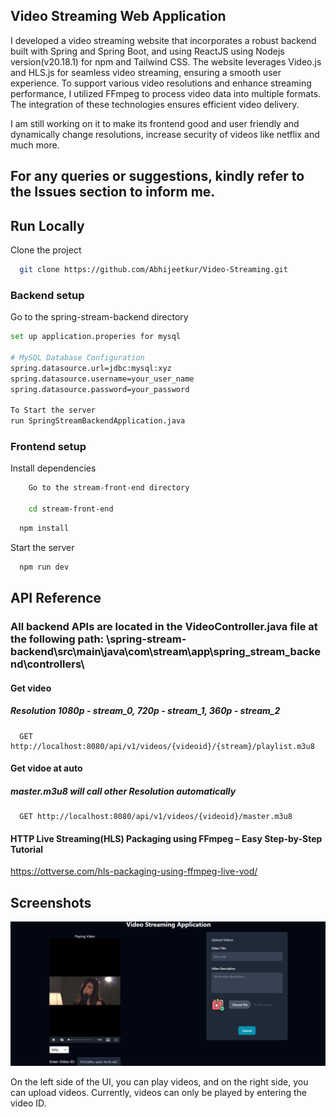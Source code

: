 ## Video Streaming Web Application 

I developed a video streaming website that incorporates a robust backend built with Spring and Spring Boot, and  using ReactJS using Nodejs version(v20.18.1) for npm and Tailwind CSS. The website leverages Video.js and HLS.js for seamless video streaming, ensuring a smooth user experience. To support various video resolutions and enhance streaming performance, I utilized FFmpeg to process video data into multiple formats. The integration of these technologies ensures efficient video delivery. 

I am still working on it to make its frontend good and user friendly and dynamically change resolutions, increase security of videos like netflix and much more.

## For any queries or suggestions, kindly refer to the Issues section to inform me.

## Run Locally

Clone the project

```bash
  git clone https://github.com/Abhijeetkur/Video-Streaming.git
```
### Backend setup

Go to the spring-stream-backend directory

```bash
set up application.properies for mysql

# MySQL Database Configuration
spring.datasource.url=jdbc:mysql:xyz
spring.datasource.username=your_user_name
spring.datasource.password=your_password

To Start the server
run SpringStreamBackendApplication.java
```
### Frontend setup
Install dependencies
```bash
    Go to the stream-front-end directory

    cd stream-front-end
```

```bash
  npm install
```

Start the server

```bash
  npm run dev
```

## API Reference
###  All backend APIs are located in the VideoController.java file at the following path: \spring-stream-backend\src\main\java\com\stream\app\spring_stream_backend\controllers\
#### Get video
##### Resolution 1080p - stream_0, 720p - stream_1, 360p - stream_2
```http
  GET http://localhost:8080/api/v1/videos/{videoid}/{stream}/playlist.m3u8
```

#### Get vidoe at auto
##### master.m3u8 will call other Resolution automatically
```http
  GET http://localhost:8080/api/v1/videos/{videoid}/master.m3u8
```

#### HTTP Live Streaming(HLS) Packaging using FFmpeg – Easy Step-by-Step Tutorial
  https://ottverse.com/hls-packaging-using-ffmpeg-live-vod/


## Screenshots

![App Screenshot](https://github.com/Abhijeetkur/Video-Streaming/blob/main/Screenshot%202024-12-21%20152339.png)

On the left side of the UI, you can play videos, and on the right side, you can upload videos. Currently, videos can only be played by entering the video ID.

